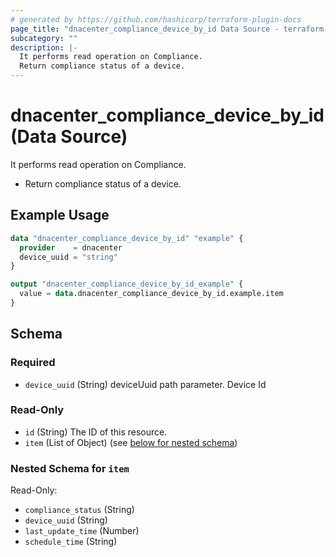 ```yaml
---
# generated by https://github.com/hashicorp/terraform-plugin-docs
page_title: "dnacenter_compliance_device_by_id Data Source - terraform-provider-dnacenter"
subcategory: ""
description: |-
  It performs read operation on Compliance.
  Return compliance status of a device.
---
```


# dnacenter_compliance_device_by_id (Data Source)

It performs read operation on Compliance.

- Return compliance status of a device.

## Example Usage

```terraform
data "dnacenter_compliance_device_by_id" "example" {
  provider    = dnacenter
  device_uuid = "string"
}

output "dnacenter_compliance_device_by_id_example" {
  value = data.dnacenter_compliance_device_by_id.example.item
}
```

<!-- schema generated by tfplugindocs -->
## Schema

### Required

- `device_uuid` (String) deviceUuid path parameter. Device Id

### Read-Only

- `id` (String) The ID of this resource.
- `item` (List of Object) (see [below for nested schema](#nestedatt--item))

<a id="nestedatt--item"></a>
### Nested Schema for `item`

Read-Only:

- `compliance_status` (String)
- `device_uuid` (String)
- `last_update_time` (Number)
- `schedule_time` (String)
